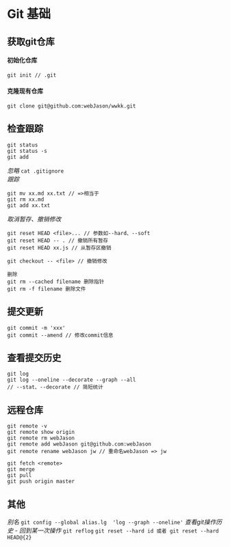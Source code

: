 # Git 基础
## 获取git仓库
#### 初始化仓库
`git init // .git`
#### 克隆现有仓库
`git clone git@github.com:webJason/wwkk.git`
## 检查跟踪
```
git status
git status -s
git add
```
*忽略*
`cat .gitignore`  
*跟踪*
```
git mv xx.md xx.txt // =>相当于
git rm xx.md
git add xx.txt
```
*取消暂存、撤销修改*
```
git reset HEAD <file>... // 参数如--hard、--soft
git reset HEAD -- . // 撤销所有暂存
git reset HEAD xx.js // 从暂存区撤销

git checkout -- <file> // 撤销修改

删除
git rm --cached filename 删除指针
git rm -f filename 删除文件
```
## 提交更新 
```
git commit -m 'xxx'
git commit --amend // 修改commit信息
```
## 查看提交历史
```
git log
git log --oneline --decorate --graph --all
// --stat、--decorate // 简短统计
```
## 远程仓库
```
git remote -v
git remote show origin
git remote rm webJason
git remote add webJason git@github.com:webJason
git remote rename webJason jw // 重命名webJason => jw
```
```
git fetch <remote>
git merge
git pull
git push origin master
```
## 其他
*别名*
`git config --global alias.lg  'log --graph --oneline'`
*查看git操作历史 - 回到某一次操作*
`git reflog`
`git reset --hard id 或者 git reset --hard HEAD@{2}`
